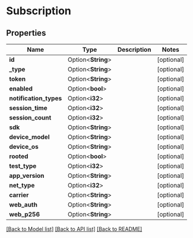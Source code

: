 # Subscription

## Properties

Name | Type | Description | Notes
------------ | ------------- | ------------- | -------------
**id** | Option<**String**> |  | [optional]
**_type** | Option<**String**> |  | [optional]
**token** | Option<**String**> |  | [optional]
**enabled** | Option<**bool**> |  | [optional]
**notification_types** | Option<**i32**> |  | [optional]
**session_time** | Option<**i32**> |  | [optional]
**session_count** | Option<**i32**> |  | [optional]
**sdk** | Option<**String**> |  | [optional]
**device_model** | Option<**String**> |  | [optional]
**device_os** | Option<**String**> |  | [optional]
**rooted** | Option<**bool**> |  | [optional]
**test_type** | Option<**i32**> |  | [optional]
**app_version** | Option<**String**> |  | [optional]
**net_type** | Option<**i32**> |  | [optional]
**carrier** | Option<**String**> |  | [optional]
**web_auth** | Option<**String**> |  | [optional]
**web_p256** | Option<**String**> |  | [optional]

[[Back to Model list]](../README.md#documentation-for-models) [[Back to API list]](../README.md#documentation-for-api-endpoints) [[Back to README]](../README.md)


